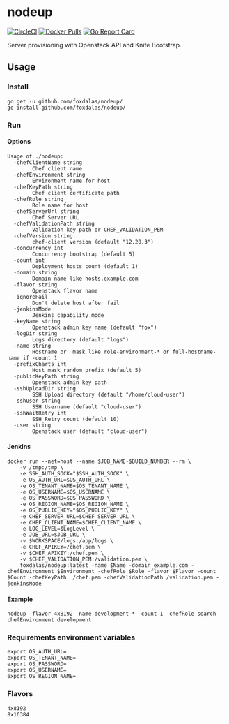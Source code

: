 # nodeup

[![CircleCI](https://img.shields.io/circleci/project/github/foxdalas/nodeup.svg)](https://circleci.com/gh/foxdalas/nodeup)
[![Docker Pulls](https://img.shields.io/docker/pulls/foxdalas/nodeup.svg?maxAge=604800)](https://hub.docker.com/r/foxdalas/nodeup/)
[![Go Report Card](https://goreportcard.com/badge/github.com/foxdalas/nodeup)](https://goreportcard.com/report/github.com/foxdalas/nodeup)

Server provisioning with Openstack API and Knife Bootstrap.


## Usage

### Install
```
go get -u github.com/foxdalas/nodeup/
go install github.com/foxdalas/nodeup/
```

### Run

#### Options
```
Usage of ./nodeup:
  -chefClientName string
    	Chef client name
  -chefEnvironment string
    	Environment name for host
  -chefKeyPath string
    	Chef client certificate path
  -chefRole string
    	Role name for host
  -chefServerUrl string
    	Chef Server URL
  -chefValidationPath string
    	Validation key path or CHEF_VALIDATION_PEM
  -chefVersion string
    	chef-client version (default "12.20.3")
  -concurrency int
    	Concurrency bootstrap (default 5)
  -count int
    	Deployment hosts count (default 1)
  -domain string
    	Domain name like hosts.example.com
  -flavor string
    	Openstack flavor name
  -ignoreFail
    	Don't delete host after fail
  -jenkinsMode
    	Jenkins capability mode
  -keyName string
    	Openstack admin key name (default "fox")
  -logDir string
    	Logs directory (default "logs")
  -name string
    	Hostname or  mask like role-environment-* or full-hostname-name if -count 1
  -prefixCharts int
    	Host mask random prefix (default 5)
  -publicKeyPath string
    	Openstack admin key path
  -sshUploadDir string
    	SSH Upload directory (default "/home/cloud-user")
  -sshUser string
    	SSH Username (default "cloud-user")
  -sshWaitRetry int
    	SSH Retry count (default 10)
  -user string
    	Openstack user (default "cloud-user")
```
#### Jenkins

```
docker run --net=host --name $JOB_NAME-$BUILD_NUMBER --rm \
    -v /tmp:/tmp \
    -e SSH_AUTH_SOCK="$SSH_AUTH_SOCK" \
    -e OS_AUTH_URL=$OS_AUTH_URL \
    -e OS_TENANT_NAME=$OS_TENANT_NAME \
    -e OS_USERNAME=$OS_USERNAME \
    -e OS_PASSWORD=$OS_PASSWORD \
    -e OS_REGION_NAME=$OS_REGION_NAME \
    -e OS_PUBLIC_KEY="$OS_PUBLIC_KEY" \
    -e CHEF_SERVER_URL=$CHEF_SERVER_URL \
    -e CHEF_CLIENT_NAME=$CHEF_CLIENT_NAME \
    -e LOG_LEVEL=$LogLevel \
    -e JOB_URL=$JOB_URL \
    -v $WORKSPACE/logs:/app/logs \
    -e CHEF_APIKEY=/chef.pem \
    -v $CHEF_APIKEY:/chef.pem \
    -v $CHEF_VALIDATION_PEM:/validation.pem \
    foxdalas/nodeup:latest -name $Name -domain example.com -chefEnvironment $Environment -chefRole $Role -flavor $Flavor -count $Count -chefKeyPath  /chef.pem -chefValidationPath /validation.pem -jenkinsMode
```

#### Example

```
nodeup -flavor 4x8192 -name development-* -count 1 -chefRole search -chefEnvironment development
```

### Requirements environment variables
```
export OS_AUTH_URL=
export OS_TENANT_NAME=
export OS_PASSWORD=
export OS_USERNAME=
export OS_REGION_NAME=
```

### Flavors
```
4x8192
8x16384
```
